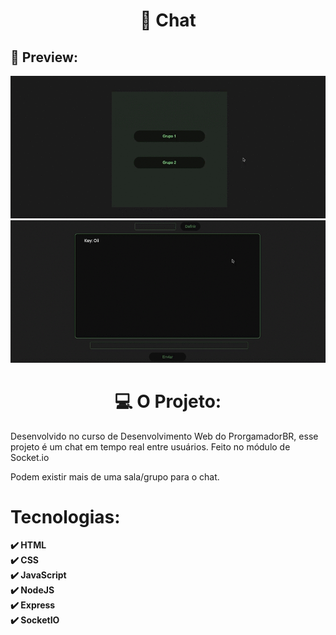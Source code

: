 <h1 align="center">💬 Chat</h1>
<h2>📸 Preview:</h2>
<img src="./socket-gif1.gif" alt="" />
<img src="./socket-gif2.gif" alt="" />
<h1 align="center" >💻 O Projeto:</h1>
<p>
    Desenvolvido no curso de Desenvolvimento Web do ProrgamadorBR, esse
    projeto é um chat em tempo real entre usuários. Feito no módulo de Socket.io
</p>
<p>Podem existir mais de uma sala/grupo para o chat.</p>
<h1>Tecnologias:</h1>
<strong>✔️ HTML</strong> <br>
<strong>✔️ CSS</strong> <br>
<strong>✔️ JavaScript</strong> <br>
<strong>✔️ NodeJS</strong> <br>
<strong>✔️ Express</strong> <br>
<strong>✔️ SocketIO</strong>
